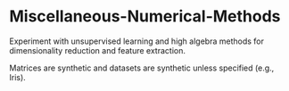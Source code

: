 # Miscellaneous-Numerical-Methods

Experiment with unsupervised learning and high algebra methods for dimensionality reduction and feature extraction.

Matrices are synthetic and datasets are synthetic unless specified (e.g., Iris).
